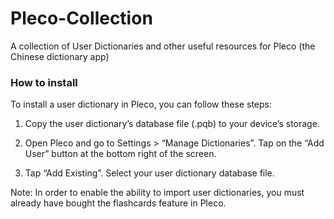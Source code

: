 # Pleco-Collection
A collection of User Dictionaries and other useful resources for Pleco (the Chinese dictionary app)

### How to install
To install a user dictionary in Pleco, you can follow these steps:

1. Copy the user dictionary’s database file (.pqb) to your device’s storage.

2. Open Pleco and go to Settings > “Manage Dictionaries”. Tap on the “Add User” button at the bottom right of the screen.

3. Tap “Add Existing”. Select your user dictionary database file.

Note: In order to enable the ability to import user dictionaries, you must already have bought the flashcards feature in Pleco.
